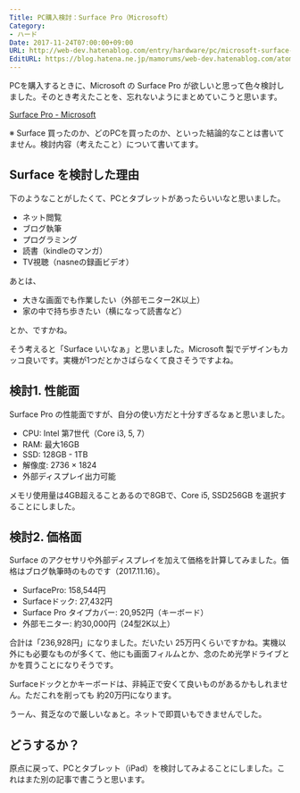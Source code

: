 ```yaml
---
Title: PC購入検討：Surface Pro（Microsoft）
Category:
- ハード
Date: 2017-11-24T07:00:00+09:00
URL: http://web-dev.hatenablog.com/entry/hardware/pc/microsoft-surface-pro
EditURL: https://blog.hatena.ne.jp/mamorums/web-dev.hatenablog.com/atom/entry/8599973812318496937
---
```


PCを購入するときに、Microsoft の Surface Pro が欲しいと思って色々検討しました。そのとき考えたことを、忘れないようにまとめていこうと思います。

[Surface Pro - Microsoft](https://www.microsoft.com/ja-jp/surface/devices/surface-pro/overview)


※ Surface 買ったのか、どのPCを買ったのか、といった結論的なことは書いてません。検討内容（考えたこと）について書いてます。


## Surface を検討した理由
下のようなことがしたくて、PCとタブレットがあったらいいなと思いました。

- ネット閲覧
- ブログ執筆
- プログラミング
- 読書（kindleのマンガ）
- TV視聴（nasneの録画ビデオ）

あとは、

- 大きな画面でも作業したい（外部モニター2K以上）
- 家の中で持ち歩きたい（横になって読書など）

とか、ですかね。

そう考えると「Surface いいなぁ」と思いました。Microsoft 製でデザインもカッコ良いです。実機が1つだとかさばらなくて良さそうですよね。


## 検討1. 性能面
Surface Pro の性能面ですが、自分の使い方だと十分すぎるなぁと思いました。

- CPU: Intel 第7世代（Core i3, 5, 7）
- RAM: 最大16GB
- SSD: 128GB - 1TB
- 解像度: 2736 × 1824
- 外部ディスプレイ出力可能

メモリ使用量は4GB超えることあるので8GBで、Core i5,  SSD256GB を選択することにしました。


## 検討2. 価格面
Surface のアクセサリや外部ディスプレイを加えて価格を計算してみました。価格はブログ執筆時のものです（2017.11.16）。

- SurfacePro: 158,544円
- Surfaceドック: 27,432円
- Surface Pro タイプカバー: 20,952円（キーボード）
- 外部モニター: 約30,000円（24型2K以上）

合計は「236,928円」になりました。だいたい 25万円くらいですかね。実機以外にも必要なものが多くて、他にも画面フィルムとか、念のため光学ドライブとかを買うことになりそうです。

Surfaceドックとかキーボードは、非純正で安くて良いものがあるかもしれません。ただこれを削っても 約20万円になります。

うーん、貧乏なので厳しいなぁと。ネットで即買いもできませんでした。


## どうするか？
原点に戻って、PCとタブレット（iPad）を検討してみよることにしました。これはまた別の記事で書こうと思います。
